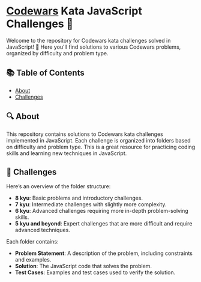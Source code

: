 # [Codewars](https://www.codewars.com/) Kata JavaScript Challenges 🌟

Welcome to the repository for Codewars kata challenges solved in JavaScript! 🚀 Here you'll find solutions to various Codewars problems, organized by difficulty and problem type.

## 📚 Table of Contents

- [About](#about)
- [Challenges](#challenges)

## 🔍 About

This repository contains solutions to Codewars kata challenges implemented in JavaScript. Each challenge is organized into folders based on difficulty and problem type. This is a great resource for practicing coding skills and learning new techniques in JavaScript.

## 🧩 Challenges

Here’s an overview of the folder structure:

- **8 kyu**: Basic problems and introductory challenges.
- **7 kyu**: Intermediate challenges with slightly more complexity.
- **6 kyu**: Advanced challenges requiring more in-depth problem-solving skills.
- **5 kyu and beyond**: Expert challenges that are more difficult and require advanced techniques.

Each folder contains:
- **Problem Statement**: A description of the problem, including constraints and examples.
- **Solution**: The JavaScript code that solves the problem.
- **Test Cases**: Examples and test cases used to verify the solution.

